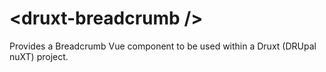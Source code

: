 # \<druxt-breadcrumb />

Provides a Breadcrumb Vue component to be used within a Druxt (DRUpal nuXT) project.
